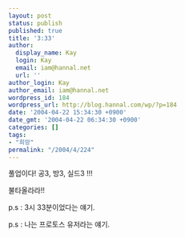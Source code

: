 ```yaml
---
layout: post
status: publish
published: true
title: '3:33'
author:
  display_name: Kay
  login: Kay
  email: iam@hannal.net
  url: ''
author_login: Kay
author_email: iam@hannal.net
wordpress_id: 184
wordpress_url: http://blog.hannal.com/wp/?p=184
date: '2004-04-22 15:34:30 +0900'
date_gmt: '2004-04-22 06:34:30 +0900'
categories: []
tags:
- "희망"
permalink: "/2004/4/224"
---
```

<p>풀업이다! 공3, 방3, 실드3 !!!</p>
<p>불타올라라!!</p>
<p>p.s : 3시 33분이었다는 얘기.</p>
<p>p.s : 나는 프로토스 유저라는 얘기.</p>

